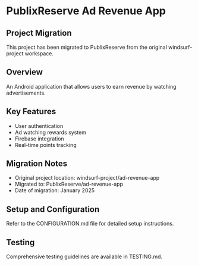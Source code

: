 # PublixReserve Ad Revenue App

## Project Migration
This project has been migrated to PublixReserve from the original windsurf-project workspace.

## Overview
An Android application that allows users to earn revenue by watching advertisements. 

## Key Features
- User authentication
- Ad watching rewards system
- Firebase integration
- Real-time points tracking

## Migration Notes
- Original project location: windsurf-project/ad-revenue-app
- Migrated to: PublixReserve/ad-revenue-app
- Date of migration: January 2025

## Setup and Configuration
Refer to the CONFIGURATION.md file for detailed setup instructions.

## Testing
Comprehensive testing guidelines are available in TESTING.md.
